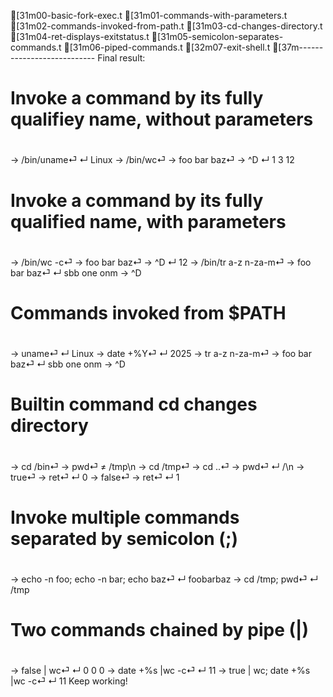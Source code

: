 [31m00-basic-fork-exec.t
[31m01-commands-with-parameters.t
[31m02-commands-invoked-from-path.t
[31m03-cd-changes-directory.t
[31m04-ret-displays-exitstatus.t
[31m05-semicolon-separates-commands.t
[31m06-piped-commands.t
[32m07-exit-shell.t
[37m---------------------------
Final result:

# Invoke a command by its fully qualifiey name, without parameters
#
→ /bin/uname⏎
↵ Linux
→ /bin/wc⏎
→ foo bar baz⏎
→ ^D
↵       1       3      12
# Invoke a command by its fully qualified name, with parameters 
#
→ /bin/wc -c⏎
→ foo bar baz⏎
→ ^D
↵ 12
→ /bin/tr a-z n-za-m⏎
→ foo bar baz⏎
↵ sbb one onm
→ ^D
# Commands invoked from $PATH
#
→ uname⏎
↵ Linux
→ date +%Y⏎
↵ 2025
→ tr a-z n-za-m⏎
→ foo bar baz⏎
↵ sbb one onm
→ ^D
# Builtin command cd changes directory
#
→ cd /bin⏎
→ pwd⏎
≠ /tmp\n
→ cd /tmp⏎
→ cd ..⏎
→ pwd⏎
↵ /\n
→ true⏎
→ ret⏎
↵ 0
→ false⏎
→ ret⏎
↵ 1
# Invoke multiple commands separated by semicolon (;)
#
→ echo -n foo; echo -n bar; echo baz⏎
↵ foobarbaz
→ cd /tmp; pwd⏎
↵ /tmp
# Two commands chained by pipe (|)
#
→ false | wc⏎
↵       0       0       0
→ date +%s |wc -c⏎
↵ 11
→ true | wc; date +%s |wc -c⏎
↵ 11
Keep working!
